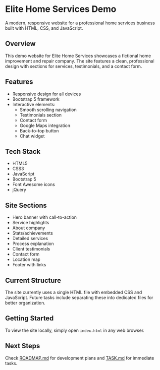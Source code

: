 # Elite Home Services Demo

A modern, responsive website for a professional home services business built with HTML, CSS, and JavaScript.

## Overview

This demo website for Elite Home Services showcases a fictional home improvement and repair company. The site features a clean, professional design with sections for services, testimonials, and a contact form.

## Features

- Responsive design for all devices
- Bootstrap 5 framework
- Interactive elements:
  - Smooth scrolling navigation
  - Testimonials section
  - Contact form
  - Google Maps integration
  - Back-to-top button
  - Chat widget

## Tech Stack

- HTML5
- CSS3
- JavaScript
- Bootstrap 5
- Font Awesome icons
- jQuery

## Site Sections

- Hero banner with call-to-action
- Service highlights
- About company
- Stats/achievements
- Detailed services
- Process explanation
- Client testimonials
- Contact form
- Location map
- Footer with links

## Current Structure

The site currently uses a single HTML file with embedded CSS and JavaScript. Future tasks include separating these into dedicated files for better organization.

## Getting Started

To view the site locally, simply open `index.html` in any web browser.

## Next Steps

Check [ROADMAP.md](./ROADMAP.md) for development plans and [TASK.md](./TASK.md) for immediate tasks.
